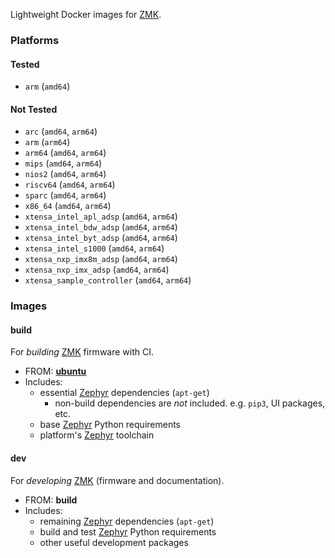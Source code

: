 Lightweight Docker images for [ZMK][zmk].

### Platforms

#### Tested
- `arm` (`amd64`)

#### Not Tested
- `arc` (`amd64`, `arm64`)
- `arm` (`arm64`)
- `arm64` (`amd64`, `arm64`)
- `mips` (`amd64`, `arm64`)
- `nios2` (`amd64`, `arm64`)
- `riscv64` (`amd64`, `arm64`)
- `sparc` (`amd64`, `arm64`)
- `x86_64` (`amd64`, `arm64`)
- `xtensa_intel_apl_adsp` (`amd64`, `arm64`)
- `xtensa_intel_bdw_adsp` (`amd64`, `arm64`)
- `xtensa_intel_byt_adsp` (`amd64`, `arm64`)
- `xtensa_intel_s1000` (`amd64`, `arm64`)
- `xtensa_nxp_imx8m_adsp` (`amd64`, `arm64`)
- `xtensa_nxp_imx_adsp` (`amd64`, `arm64`)
- `xtensa_sample_controller` (`amd64`, `arm64`)

### Images

#### build

For _building_ [ZMK][zmk] firmware with CI.

- FROM: **[ubuntu][ubuntu]**
- Includes:
  - essential [Zephyr][zephyr] dependencies (`apt-get`)
    - non-build dependencies are _not_ included. e.g. `pip3`, UI packages, etc.
  - base [Zephyr][zephyr] Python requirements
  - platform's [Zephyr][zephyr] toolchain

#### dev

For _developing_ [ZMK][zmk] (firmware and documentation).

- FROM: **build**
- Includes:
  - remaining [Zephyr][zephyr] dependencies (`apt-get`)
  - build and test [Zephyr][zephyr] Python requirements
  - other useful development packages

[ubuntu]: https://hub.docker.com/_/ubuntu "Ubuntu"
[zephyr]: https://github.com/zephyrproject-rtos/zephyr "Zephyr"
[zmk]: https://github.com/zmkfirmware/zmk "ZMK"

